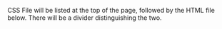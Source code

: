 CSS File will be listed at the top of the page, followed by the HTML file below. There will be a divider distinguishing the two. 
